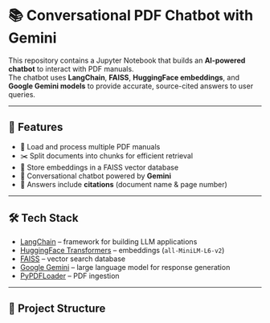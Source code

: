 # 📚 Conversational PDF Chatbot with Gemini

This repository contains a Jupyter Notebook that builds an **AI-powered chatbot** to interact with PDF manuals.  
The chatbot uses **LangChain**, **FAISS**, **HuggingFace embeddings**, and **Google Gemini models** to provide accurate, source-cited answers to user queries.

---

## 🚀 Features
- 📂 Load and process multiple PDF manuals
- ✂️ Split documents into chunks for efficient retrieval
- 🔎 Store embeddings in a FAISS vector database
- 🤖 Conversational chatbot powered by **Gemini**
- 📖 Answers include **citations** (document name & page number)

---

## 🛠️ Tech Stack
- [LangChain](https://www.langchain.com/) – framework for building LLM applications  
- [HuggingFace Transformers](https://huggingface.co/) – embeddings (`all-MiniLM-L6-v2`)  
- [FAISS](https://github.com/facebookresearch/faiss) – vector search database  
- [Google Gemini](https://ai.google.dev/) – large language model for response generation  
- [PyPDFLoader](https://python.langchain.com/docs/modules/data_connection/document_loaders/pdf) – PDF ingestion  

---

## 📂 Project Structure
